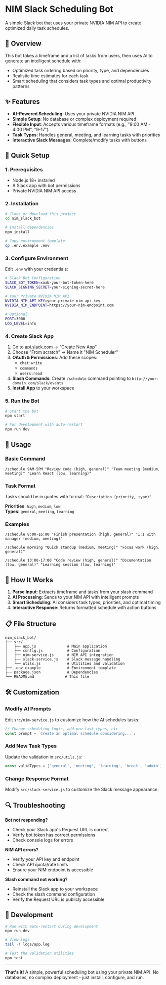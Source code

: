 # NIM Slack Scheduling Bot

A simple Slack bot that uses your private NVIDIA NIM API to create optimized daily task schedules.

## 🎯 Overview

This bot takes a timeframe and a list of tasks from users, then uses AI to generate an intelligent schedule with:
- Optimized task ordering based on priority, type, and dependencies
- Realistic time estimates for each task
- Smart scheduling that considers task types and optimal productivity patterns

## ✨ Features

- **AI-Powered Scheduling**: Uses your private NVIDIA NIM API
- **Simple Setup**: No database or complex deployment required
- **Flexible Input**: Accepts various timeframe formats (e.g., "8:00 AM - 4:00 PM", "9-17")
- **Task Types**: Handles general, meeting, and learning tasks with priorities
- **Interactive Slack Messages**: Complete/modify tasks with buttons

## 🚀 Quick Setup

### 1. Prerequisites

- Node.js 18+ installed
- A Slack app with bot permissions
- Private NVIDIA NIM API access

### 2. Installation

```bash
# Clone or download this project
cd nim_slack_bot

# Install dependencies
npm install

# Copy environment template
cp .env.example .env
```

### 3. Configure Environment

Edit `.env` with your credentials:

```bash
# Slack Bot Configuration
SLACK_BOT_TOKEN=xoxb-your-bot-token-here
SLACK_SIGNING_SECRET=your-signing-secret-here

# Your Private NVIDIA NIM API
NVIDIA_NIM_API_KEY=your-private-nim-api-key
NVIDIA_NIM_ENDPOINT=https://your-nim-endpoint.com

# Optional
PORT=3000
LOG_LEVEL=info
```

### 4. Create Slack App

1. Go to [api.slack.com](https://api.slack.com) → "Create New App"
2. Choose "From scratch" → Name it "NIM Scheduler"
3. **OAuth & Permissions**: Add these scopes:
   - `chat:write`
   - `commands`
   - `users:read`
4. **Slash Commands**: Create `/schedule` command pointing to `http://your-domain.com/slack/events`
5. **Install App** to your workspace

### 5. Run the Bot

```bash
# Start the bot
npm start

# For development with auto-restart
npm run dev
```

## 📱 Usage

### Basic Command
```
/schedule 9AM-5PM "Review code (high, general)" "Team meeting (medium, meeting)" "Learn React (low, learning)"
```

### Task Format
Tasks should be in quotes with format: `"Description (priority, type)"`

**Priorities**: `high`, `medium`, `low`  
**Types**: `general`, `meeting`, `learning`

### Examples
```
/schedule 8:00-16:00 "Finish presentation (high, general)" "1:1 with manager (medium, meeting)"

/schedule morning "Quick standup (medium, meeting)" "Focus work (high, general)"

/schedule 13:00-17:00 "Code review (high, general)" "Documentation (low, general)" "Learning session (low, learning)"
```

## 🔧 How It Works

1. **Parse Input**: Extracts timeframe and tasks from your slash command
2. **AI Processing**: Sends to your NIM API with intelligent prompts
3. **Smart Scheduling**: AI considers task types, priorities, and optimal timing
4. **Interactive Response**: Returns formatted schedule with action buttons

## 📋 File Structure

```
nim_slack_bot/
├── src/
│   ├── app.js              # Main application
│   ├── config.js           # Configuration
│   ├── nim-service.js      # NIM API integration
│   ├── slack-service.js    # Slack message handling
│   └── utils.js            # Utilities and validation
├── .env.example            # Environment template
├── package.json            # Dependencies
└── README.md              # This file
```

## 🛠️ Customization

### Modify AI Prompts
Edit `src/nim-service.js` to customize how the AI schedules tasks:

```javascript
// Change scheduling logic, add new task types, etc.
const prompt = `Create an optimal schedule considering...`;
```

### Add New Task Types
Update the validation in `src/utils.js`:

```javascript
const validTypes = ['general', 'meeting', 'learning', 'break', 'admin'];
```

### Change Response Format
Modify `src/slack-service.js` to customize the Slack message appearance.

## 🔍 Troubleshooting

**Bot not responding?**
- Check your Slack app's Request URL is correct
- Verify bot token has correct permissions
- Check console logs for errors

**NIM API errors?**
- Verify your API key and endpoint
- Check API quota/rate limits
- Ensure your NIM endpoint is accessible

**Slash command not working?**
- Reinstall the Slack app to your workspace
- Check the slash command configuration
- Verify the Request URL is publicly accessible

## 📝 Development

```bash
# Run with auto-restart during development
npm run dev

# View logs
tail -f logs/app.log

# Test the validation utilities
npm test
```

---

**That's it!** A simple, powerful scheduling bot using your private NIM API. No databases, no complex deployment - just install, configure, and run.